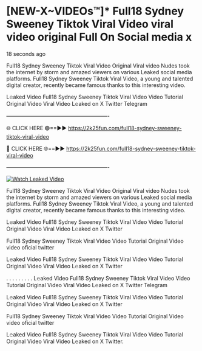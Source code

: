 # [NEW-X~VIDEOs™]* Full18 Sydney Sweeney Tiktok Viral Video viral video original Full On Social media x

18 seconds ago

Full18 Sydney Sweeney Tiktok Viral Video Original Viral video Nudes took the internet by storm and amazed viewers on various Leaked social media platforms. Full18 Sydney Sweeney Tiktok Viral Video, a young and talented digital creator, recently became famous thanks to this interesting video.

L𝚎aked Video Full18 Sydney Sweeney Tiktok Viral Video Video Tutorial Original Video Viral Video L𝚎aked on X Twitter Telegram

———————————————————-

🌐 CLICK HERE 🟢==►► https://2k25fun.com/full18-sydney-sweeney-tiktok-viral-video

🔴 CLICK HERE 🌐==►► https://2k25fun.com/full18-sydney-sweeney-tiktok-viral-video

———————————————————-

[![Watch Leaked Video](https://miro.medium.com/v2/resize:fit:828/format:webp/1*cilzJN44JGOrTw9NJCrNHA.gif "Watch Leaked Video")](https://2k25fun.com/full18-sydney-sweeney-tiktok-viral-video)

Full18 Sydney Sweeney Tiktok Viral Video Original Viral video Nudes took the internet by storm and amazed viewers on various Leaked social media platforms. Full18 Sydney Sweeney Tiktok Viral Video, a young and talented digital creator, recently became famous thanks to this interesting video.

L𝚎aked Video Full18 Sydney Sweeney Tiktok Viral Video Video Tutorial Original Video Viral Video L𝚎aked on X Twitter

Full18 Sydney Sweeney Tiktok Viral Video Video Tutorial Original Video video oficial twitter

L𝚎aked Video Full18 Sydney Sweeney Tiktok Viral Video Video Tutorial Original Video Viral Video L𝚎aked on X Twitter

. . . . . . . . . L𝚎aked Video Full18 Sydney Sweeney Tiktok Viral Video Video Tutorial Original Video Viral Video L𝚎aked on X Twitter Telegram

L𝚎aked Video Full18 Sydney Sweeney Tiktok Viral Video Video Tutorial Original Video Viral Video L𝚎aked on X Twitter

Full18 Sydney Sweeney Tiktok Viral Video Video Tutorial Original Video video oficial twitter

L𝚎aked Video Full18 Sydney Sweeney Tiktok Viral Video Video Tutorial Original Video Viral Video L𝚎aked on X Twitter.